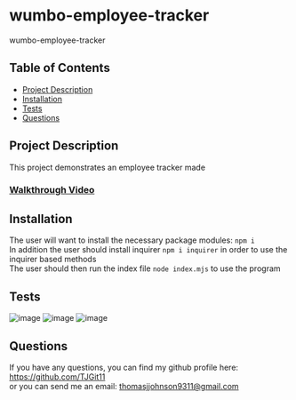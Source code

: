 # wumbo-employee-tracker

wumbo-employee-tracker

## Table of Contents
- [Project Description](#project-description)
- [Installation](#installation)
- [Tests](#tests)
- [Questions](#questions)

## Project Description
This project demonstrates an employee tracker made
### [Walkthrough Video](https://drive.google.com/file/d/1KZw9hucJmRN3WLR6r0gkxCITTOE65fig/view)

## Installation
The user will want to install the necessary package modules: ```npm i```<br/>
In addition the user should install inquirer ```npm i inquirer``` in order to use the inquirer based methods <br/>
The user should then run the index file ```node index.mjs``` to use the program


## Tests
![image](https://github.com/TJGit11/e-commerce-back-end-boogaloo/assets/74613952/ac769649-2806-46e7-aa0a-24abc5f560ab)
![image](https://github.com/TJGit11/e-commerce-back-end-boogaloo/assets/74613952/50bfb4c1-7f5c-41c3-be5d-9f069990dc74)
![image](https://github.com/TJGit11/wumbo-employee-tracker/assets/74613952/7f231cd8-a479-4a8d-94ad-3e1b87192b42)


## Questions
If you have any questions, you can find my github profile here: https://github.com/TJGit11 <br/>
or you can send me an email: thomasjjohnson9311@gmail.com



